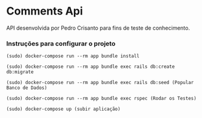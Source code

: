 <h1>Comments Api</h1>

API desenvolvida por Pedro Crisanto para fins de teste de conhecimento.
<h3>Instruções para configurar o projeto</h3>

    (sudo) docker-compose run --rm app bundle install

    (sudo) docker-compose run --rm app bundle exec rails db:create db:migrate

    (sudo) docker-compose run --rm app bundle exec rails db:seed (Popular Banco de Dados)

    (sudo) docker-compose run --rm app bundle exec rspec (Rodar os Testes)

    (sudo) docker-compose up (subir aplicação)